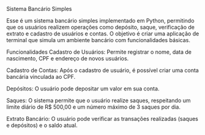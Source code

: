 Sistema Bancário Simples


Esse é um sistema bancário simples implementado em Python, permitindo que os usuários realizem operações como depósito, saque, verificação de extrato e cadastro de usuários e contas. 
O objetivo é criar uma aplicação de terminal que simula um ambiente bancário com funcionalidades básicas.



Funcionalidades
Cadastro de Usuários: Permite registrar o nome, data de nascimento, CPF e endereço de novos usuários.

Cadastro de Contas: Após o cadastro de usuário, é possível criar uma conta bancária vinculada ao CPF.

Depósitos: O usuário pode depositar um valor em sua conta.

Saques: O sistema permite que o usuário realize saques, respeitando um limite diário de R$ 500,00 e um número máximo de 3 saques por dia.

Extrato Bancário: O usuário pode verificar as transações realizadas (saques e depósitos) e o saldo atual.

